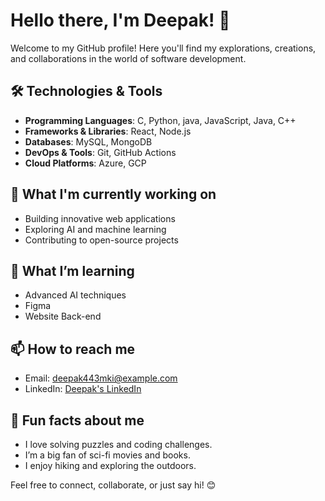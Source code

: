# Hello there, I'm Deepak! 👋

Welcome to my GitHub profile! Here you'll find my explorations, creations, and collaborations in the world of software development.

## 🛠️ Technologies & Tools
- **Programming Languages**: C,  Python, java, JavaScript, Java, C++
- **Frameworks & Libraries**: React, Node.js
- **Databases**: MySQL, MongoDB
- **DevOps & Tools**: Git, GitHub Actions
- **Cloud Platforms**: Azure, GCP

## 🚀 What I'm currently working on
- Building innovative web applications
- Exploring AI and machine learning
- Contributing to open-source projects

## 🧠 What I’m learning
- Advanced AI techniques
- Figma
- Website Back-end 

## 📫 How to reach me
- Email: [deepak443mki@example.com](mailto:mdeepakkumar443@gmail.com)
- LinkedIn: [Deepak's LinkedIn](www.linkedin.com/in/mdeepakkumar443)

## 🌟 Fun facts about me
- I love solving puzzles and coding challenges.
- I’m a big fan of sci-fi movies and books.
- I enjoy hiking and exploring the outdoors.

Feel free to connect, collaborate, or just say hi! 😊
